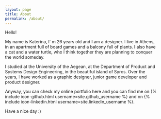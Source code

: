 ```yaml
---
layout: page
title: About
permalink: /about/
---
```


Hello!

My name is Katerina, I' m 26 years old and I am a designer. I live in Athens, in an apartment full of board games and a balcony full of plants. I also have a cat and a water turtle, who I think together they are planning to conquer the world someday.

I studied at the University of the Aegean, at the Department of Product and Systems Design Engineering, in the beautiful island of Syros. Over the years, I have worked as a graphic designer, junior game developer and product designer.

Anyway, you can check my online portfolio here and you can find me on {% include icon-github.html username=site.github_username %} and on {% include icon-linkedin.html username=site.linkedin_username %}.

Have a nice day :)
